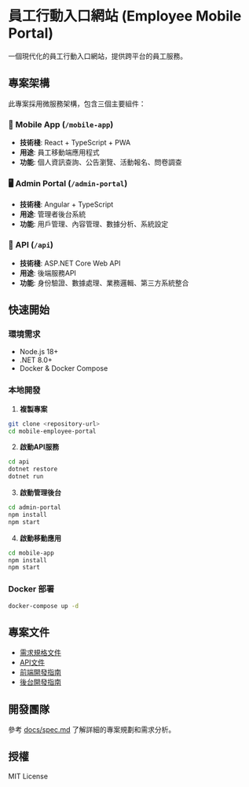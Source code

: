 # 員工行動入口網站 (Employee Mobile Portal)

一個現代化的員工行動入口網站，提供跨平台的員工服務。

## 專案架構

此專案採用微服務架構，包含三個主要組件：

### 📱 Mobile App (`/mobile-app`)
- **技術棧**: React + TypeScript + PWA
- **用途**: 員工移動端應用程式
- **功能**: 個人資訊查詢、公告瀏覽、活動報名、問卷調查

### 🖥️ Admin Portal (`/admin-portal`)
- **技術棧**: Angular + TypeScript
- **用途**: 管理者後台系統
- **功能**: 用戶管理、內容管理、數據分析、系統設定

### 🔌 API (`/api`)
- **技術棧**: ASP.NET Core Web API
- **用途**: 後端服務API
- **功能**: 身份驗證、數據處理、業務邏輯、第三方系統整合

## 快速開始

### 環境需求
- Node.js 18+
- .NET 8.0+
- Docker & Docker Compose

### 本地開發

1. **複製專案**
```bash
git clone <repository-url>
cd mobile-employee-portal
```

2. **啟動API服務**
```bash
cd api
dotnet restore
dotnet run
```

3. **啟動管理後台**
```bash
cd admin-portal
npm install
npm start
```

4. **啟動移動應用**
```bash
cd mobile-app
npm install
npm start
```

### Docker 部署

```bash
docker-compose up -d
```

## 專案文件

- [需求規格文件](docs/spec.md)
- [API文件](api/README.md)
- [前端開發指南](mobile-app/README.md)
- [後台開發指南](admin-portal/README.md)

## 開發團隊

參考 [docs/spec.md](docs/spec.md) 了解詳細的專案規劃和需求分析。

## 授權

MIT License